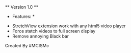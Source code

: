 ** Version 1.0 **


* Features: *
- StretchView extension work with any html5 video player 
- Force stetch videos to full screen display
- Remove annoying Black bar

Created By #MCISMc
